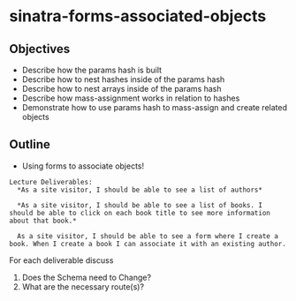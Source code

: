 # sinatra-forms-associated-objects

## Objectives

* Describe how the params hash is built
* Describe how to nest hashes inside of the params hash
* Describe how to nest arrays inside of the params hash
* Describe how mass-assignment works in relation to hashes
* Demonstrate how to use params hash to mass-assign and create related objects

## Outline

* Using forms to associate objects!

```text
Lecture Deliverables:
  *As a site visitor, I should be able to see a list of authors*
 
  *As a site visitor, I should be able to see a list of books. I should be able to click on each book title to see more information about that book.*

  As a site visitor, I should be able to see a form where I create a book. When I create a book I can associate it with an existing author.
```

For each deliverable discuss

1. Does the Schema need to Change?
2. What are the necessary route\(s\)?
